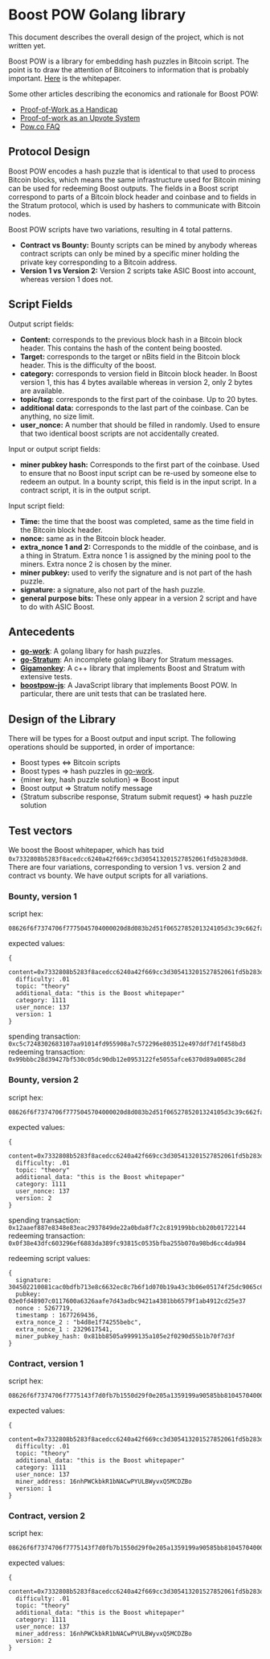 # Boost POW Golang library

This document describes the overall design of the project, which is not written yet. 

Boost POW is a library for embedding hash puzzles in Bitcoin script. The point is to draw the attention of Bitcoiners to information that is probably important. [Here](https://bitcoinfiles.org/t/7332808b5283f8acedcc6240a42f669cc3d305413201527852061fd5b283d0d8) is the whitepaper. 

Some other articles describing the economics and rationale for Boost POW: 

* [Proof-of-Work as a Handicap](https://bitcoinfiles.org/t/0c9544cf8650794d0221a0b11fec45ed19409e6deef9b3eeeea7ee956cdde7af)
* [Proof-of-work as an Upvote System](https://bitcoinfiles.org/t/f9e6c4f0ac7219257e1276cd23c1bff5e5088204ff4e3471786c6252fb00f01e)
* [Pow.co FAQ](https://github.com/DanielKrawisz/Entropy/blob/main/Pow.co%20FAQ.md)

## Protocol Design

Boost POW encodes a hash puzzle that is identical to that used to process Bitcoin blocks, which means the same infrastructure used for Bitcoin mining can be used for redeeming Boost outputs. The fields in a Boost script correspond to parts of a Bitcoin block header and coinbase and to fields in the Stratum protocol, which is used by hashers to communicate with Bitcoin nodes. 

Boost POW scripts have two variations, resulting in 4 total patterns. 

* **Contract vs Bounty:** Bounty scripts can be mined by anybody whereas contract scripts can only be mined by a specific miner holding the private key corresponding to a Bitcoin address. 
* **Version 1 vs Version 2:** Version 2 scripts take ASIC Boost into account, whereas version 1 does not. 

## Script Fields

Output script fields: 

* **Content:** corresponds to the previous block hash in a Bitcoin block header. This contains the hash of the content being boosted. 
* **Target:** corresponds to the target or nBits field in the Bitcoin block header. This is the difficulty of the boost. 
* **category:** corresponds to version field in Bitcoin block header. In Boost version 1, this has 4 bytes available whereas in version 2, only 2 bytes are available. 
* **topic/tag:** corresponds to the first part of the coinbase. Up to 20 bytes. 
* **additional data:** corresponds to the last part of the coinbase. Can be anything, no size limit. 
* **user_nonce:** A number that should be filled in randomly. Used to ensure that two identical boost scripts are not accidentally created. 

Input or output script fields: 

* **miner pubkey hash:** Corresponds to the first part of the coinbase. Used to ensure that no Boost input script can be re-used by someone else to redeem an output. In a bounty script, this field is in the input script. In a contract script, it is in the output script. 

Input script field:

* **Time:** the time that the boost was completed, same as the time field in the Bitcoin block header. 
* **nonce:** same as in the Bitcoin block header. 
* **extra_nonce 1 and 2:** Corresponds to the middle of the coinbase, and is a thing in Stratum. Extra nonce 1 is assigned by the mining pool to the miners. Extra nonce 2 is chosen by the miner. 
* **miner pubkey:** used to verify the signature and is not part of the hash puzzle. 
* **signature:** a signature, also not part of the hash puzzle. 
* **general purpose bits:** These only appear in a version 2 script and have to do with ASIC Boost. 

## Antecedents

* [**go-work**](https://github.com/DanielKrawisz/go-work): A golang libary for hash puzzles. 
* [**go-Stratum**](https://github.com/DanielKrawisz/go-Stratum): An incomplete golang libary for Stratum messages. 
* [**Gigamonkey**](https://github.com/Gigamonkey-BSV/Gigamonkey): A c++ library that implements Boost and Stratum with extensive tests. 
* [**boostpow-js**](https://github.com/pow-co/boostpow-js/): A JavaScript library that implements Boost POW. In particular, there are unit tests that can be traslated here. 

## Design of the Library

There will be types for a Boost output and input script. The following operations should be supported, in order of importance: 
* Boost types <=> Bitcoin scripts
* Boost types => hash puzzles in [go-work](https://github.com/DanielKrawisz/go-work). 
* {miner key, hash puzzle solution} => Boost input
* Boost output => Stratum notify message
* {Stratum subscribe response, Stratum submit request} => hash puzzle solution

## Test vectors 

We boost the Boost whitepaper, which has txid `0x7332808b5283f8acedcc6240a42f669cc3d305413201527852061fd5b283d0d8`. There are four variations, corresponding to version 1 vs. version 2 and contract vs bounty. We have output scripts for all variations. 

### Bounty, version 1

script hex: 

```
08626f6f7374706f7775045704000020d8d083b2d51f0652785201324105d3c39c662fa44062ccedacf883528b803273049cff631d067468656f727904890000001c746869732069732074686520426f6f737420776869746570617065727e7c557a766b7e52796b557a8254887e557a8258887e7c7eaa7c6b7e7e7c8254887e6c7e7c8254887eaa01007e816c825488537f7681530121a5696b768100a0691d00000000000000000000000000000000000000000000000000000000007e6c539458959901007e819f6976a96c88ac
```

expected values: 

```
{
  content=0x7332808b5283f8acedcc6240a42f669cc3d305413201527852061fd5b283d0d8 
  difficulty: .01 
  topic: "theory" 
  additional_data: "this is the Boost whitepaper"
  category: 1111
  user_nonce: 137 
  version: 1
}
```

spending transaction: `0xc5c7248302683107aa91014fd955908a7c572296e803512e497ddf7d1f458bd3`
redeeming transaction: `0x99bbbc28d39427bf530c05dc90db12e0953122fe5055afce6370d89a0085c28d`

### Bounty, version 2

script hex: 

```
08626f6f7374706f7775045704000020d8d083b2d51f0652785201324105d3c39c662fa44062ccedacf883528b803273049cff631d067468656f727904890000001c746869732069732074686520426f6f737420776869746570617065727e7c557a766b7e52796b567a8254887e567a820120a1697e7c7eaa7c6b7e6b04ff1f00e076836b847c6c84856c7e7c8254887e6c7e7c8254887eaa01007e816c825488537f7681530121a5696b768100a0691d00000000000000000000000000000000000000000000000000000000007e6c539458959901007e819f6976a96c88ac
```

expected values: 

```
{
  content=0x7332808b5283f8acedcc6240a42f669cc3d305413201527852061fd5b283d0d8 
  difficulty: .01 
  topic: "theory" 
  additional_data: "this is the Boost whitepaper"
  category: 1111
  user_nonce: 137 
  version: 2
}
```

spending transaction: `0x12aaef887e8348e83eac2937849de22a0bda8f7c2c819199bbcbb20b01722144`
redeeming transaction: `0x0f38e43dfc603296ef6883da389fc93815c0535bfba255b070a98bd6cc4da984`

redeeming script values: 

```
{
  signature: 304502210081cac0bdfb713e8c6632ec8c7b6f1d070b19a43c3b06e05174f25dc9065c6e910220787dd9d0f58f79cda8b7f5b436eb2f8cd6d50dc5271e6216308c286406d4166141  
  pubkey: 03e0fd48907c0117600a6326aafe7d43adbc9421a4381bb6579f1ab4912cd25e37 
  nonce : 5267719, 
  timestamp : 1677269436, 
  extra_nonce_2 : "b4d8e1f74255bebc", 
  extra_nonce_1 : 2329617541, 
  miner_pubkey_hash: 0x81bb8505a9999135a105e2f0290d55b1b70f7d3f
}
```

### Contract, version 1

script hex: 

```
08626f6f7374706f7775143f7d0fb7b1550d29f0e205a1359199a90585bb81045704000020d8d083b2d51f0652785201324105d3c39c662fa44062ccedacf883528b803273049cff631d067468656f727904890000001c746869732069732074686520426f6f737420776869746570617065727e7c557a766b7e52796b557a8254887e557a8258887e7c7eaa7c6b7e7e7c8254887e6c7e7c8254887eaa01007e816c825488537f7681530121a5696b768100a0691d00000000000000000000000000000000000000000000000000000000007e6c539458959901007e819f6976a96c88ac
```

expected values: 

```
{
  content=0x7332808b5283f8acedcc6240a42f669cc3d305413201527852061fd5b283d0d8 
  difficulty: .01 
  topic: "theory" 
  additional_data: "this is the Boost whitepaper"
  category: 1111
  user_nonce: 137 
  miner_address: 16nhPWCkbkR1bNACwPYULBWyvxQ5MCDZBo
  version: 1
}
```

### Contract, version 2

script hex: 

```
08626f6f7374706f7775143f7d0fb7b1550d29f0e205a1359199a90585bb81045704000020d8d083b2d51f0652785201324105d3c39c662fa44062ccedacf883528b803273049cff631d067468656f727904890000001c746869732069732074686520426f6f737420776869746570617065727e7c557a766b7e52796b567a8254887e567a820120a1697e7c7eaa7c6b7e6b04ff1f00e076836b847c6c84856c7e7c8254887e6c7e7c8254887eaa01007e816c825488537f7681530121a5696b768100a0691d00000000000000000000000000000000000000000000000000000000007e6c539458959901007e819f6976a96c88ac
```

expected values: 

```
{
  content=0x7332808b5283f8acedcc6240a42f669cc3d305413201527852061fd5b283d0d8 
  difficulty: .01 
  topic: "theory" 
  additional_data: "this is the Boost whitepaper"
  category: 1111
  user_nonce: 137 
  miner_address: 16nhPWCkbkR1bNACwPYULBWyvxQ5MCDZBo
  version: 2
}
```
